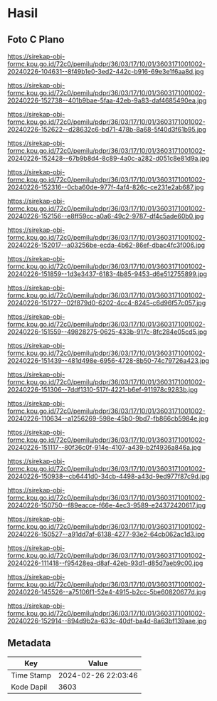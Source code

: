 # Hasil

## Foto C Plano

https://sirekap-obj-formc.kpu.go.id/72c0/pemilu/pdpr/36/03/17/10/01/3603171001002-20240226-104631--8f49b1e0-3ed2-442c-b916-69e3e1f6aa8d.jpg

https://sirekap-obj-formc.kpu.go.id/72c0/pemilu/pdpr/36/03/17/10/01/3603171001002-20240226-152738--401b9bae-5faa-42eb-9a83-daf4685490ea.jpg

https://sirekap-obj-formc.kpu.go.id/72c0/pemilu/pdpr/36/03/17/10/01/3603171001002-20240226-152622--d28632c6-bd71-478b-8a68-5f40d3f61b95.jpg

https://sirekap-obj-formc.kpu.go.id/72c0/pemilu/pdpr/36/03/17/10/01/3603171001002-20240226-152428--67b9b8d4-8c89-4a0c-a282-d051c8e81d9a.jpg

https://sirekap-obj-formc.kpu.go.id/72c0/pemilu/pdpr/36/03/17/10/01/3603171001002-20240226-152316--0cba60de-977f-4af4-826c-ce231e2ab687.jpg

https://sirekap-obj-formc.kpu.go.id/72c0/pemilu/pdpr/36/03/17/10/01/3603171001002-20240226-152156--e8ff59cc-a0a6-49c2-9787-df4c5ade60b0.jpg

https://sirekap-obj-formc.kpu.go.id/72c0/pemilu/pdpr/36/03/17/10/01/3603171001002-20240226-152017--a03256be-ecda-4b62-86ef-dbac4fc3f006.jpg

https://sirekap-obj-formc.kpu.go.id/72c0/pemilu/pdpr/36/03/17/10/01/3603171001002-20240226-151859--1d3e3437-6183-4b85-9453-d6e512755899.jpg

https://sirekap-obj-formc.kpu.go.id/72c0/pemilu/pdpr/36/03/17/10/01/3603171001002-20240226-151727--02f879d0-6202-4cc4-8245-c6d96f57c057.jpg

https://sirekap-obj-formc.kpu.go.id/72c0/pemilu/pdpr/36/03/17/10/01/3603171001002-20240226-151559--49828275-0625-433b-917c-8fc284e05cd5.jpg

https://sirekap-obj-formc.kpu.go.id/72c0/pemilu/pdpr/36/03/17/10/01/3603171001002-20240226-151439--481d498e-6956-4728-8b50-74c79726a423.jpg

https://sirekap-obj-formc.kpu.go.id/72c0/pemilu/pdpr/36/03/17/10/01/3603171001002-20240226-151306--7ddf1310-517f-4221-b6ef-911978c9283b.jpg

https://sirekap-obj-formc.kpu.go.id/72c0/pemilu/pdpr/36/03/17/10/01/3603171001002-20240226-110634--a1256269-598e-45b0-9bd7-fb866cb5984e.jpg

https://sirekap-obj-formc.kpu.go.id/72c0/pemilu/pdpr/36/03/17/10/01/3603171001002-20240226-151117--80f36c0f-914e-4107-a439-b2f4936a846a.jpg

https://sirekap-obj-formc.kpu.go.id/72c0/pemilu/pdpr/36/03/17/10/01/3603171001002-20240226-150938--cb6441d0-34cb-4498-a43d-9ed977f87c9d.jpg

https://sirekap-obj-formc.kpu.go.id/72c0/pemilu/pdpr/36/03/17/10/01/3603171001002-20240226-150750--f89eacce-f66e-4ec3-9589-e24372420617.jpg

https://sirekap-obj-formc.kpu.go.id/72c0/pemilu/pdpr/36/03/17/10/01/3603171001002-20240226-150527--a91dd7af-6138-4277-93e2-64cb062ac1d3.jpg

https://sirekap-obj-formc.kpu.go.id/72c0/pemilu/pdpr/36/03/17/10/01/3603171001002-20240226-111418--f95428ea-d8af-42eb-93d1-d85d7aeb9c00.jpg

https://sirekap-obj-formc.kpu.go.id/72c0/pemilu/pdpr/36/03/17/10/01/3603171001002-20240226-145526--a75106f1-52e4-4915-b2cc-5be60820677d.jpg

https://sirekap-obj-formc.kpu.go.id/72c0/pemilu/pdpr/36/03/17/10/01/3603171001002-20240226-152914--894d9b2a-633c-40df-ba4d-8a63bf139aae.jpg


## Metadata

| Key        | Value               |
| ---------- | ------------------- |
| Time Stamp | 2024-02-26 22:03:46 |
| Kode Dapil | 3603                |



